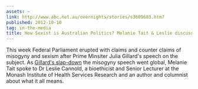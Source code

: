 ```yaml
---
assets: ~
link: http://www.abc.net.au/overnights/stories/s3609683.htm?
published: 2012-10-10
tag: in-the-media
title: How Sexist is Australian Politics? Melanie Tait & Leslie discuss on ABC Overnights
---
```

This week Federal Parliament erupted with claims and counter claims of misogyny and sexism after Prime Minsiter Julia Gillard's speech on the subject. As [Gillard's slap-down](http://www.abc.net.au/news/2012-10-10/international-reaction-to-gillard-speech/4305294) the misogyny speech went global, Melanie Tait spoke to Dr Leslie Cannold, a bioethicist and Senior Lecturer at the Monash Institute of Health Services Research and an author and columnist about what it all means. 